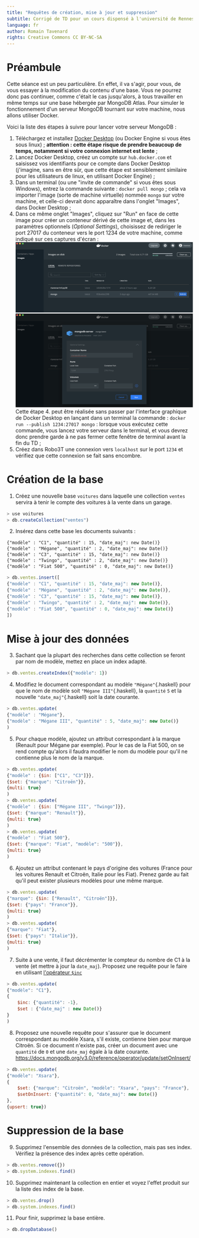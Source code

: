 ```yaml
---
title: "Requêtes de création, mise à jour et suppression"
subtitle: Corrigé de TD pour un cours dispensé à l'université de Rennes 2
language: fr
author: Romain Tavenard
rights: Creative Commons CC BY-NC-SA
---
```


# Préambule

Cette séance est un peu particulière.
En effet, il va s'agir, pour vous, de vous essayer à la modification du contenu d'une base.
Vous ne pourrez donc pas continuer, comme c'était le cas jusqu'alors, à tous travailler en même temps sur une base hébergée par MongoDB Atlas.
Pour simuler le fonctionnement d'un serveur MongoDB tournant sur votre machine, nous allons utiliser Docker.

Voici la liste des étapes à suivre pour lancer votre serveur MongoDB :

1. Téléchargez et installez [Docker Desktop](https://docs.docker.com/get-docker/) (ou Docker Engine si vous êtes sous linux) ; **attention : cette étape risque de prendre beaucoup de temps, notamment si votre connexion internet est lente** ;
2. Lancez Docker Desktop, créez un compte sur `hub.docker.com` et saisissez vos identifiants pour ce compte dans Docker Desktop (j'imagine, sans en être sûr, que cette étape est sensiblement similaire pour les utilisateurs de linux, en utilisant Docker Engine) ;
3. Dans un terminal (ou une "invite de commande" si vous êtes sous Windows), entrez la commande suivante : `docker pull mongo` ; cela va importer l'image (sorte de machine virtuelle) nommée `mongo` sur votre machine, et celle-ci devrait donc apparaître dans l'onglet "Images", dans Docker Desktop ;
4. Dans ce même onglet "Images", cliquez sur "Run" en face de cette image pour créer un conteneur dérivé de cette image et, dans les paramètres optionnels (_Optional Settings_), choisissez de rediriger le port 27017 du conteneur vers le port 1234 de votre machine, comme indiqué sur ces captures d'écran :
![fullwidth](img/docker_mongo_run.png)
![fullwidth](img/docker_mongo_settings.png)
Cette étape 4. peut être réalisée sans passer par l'interface graphique de Docker Desktop en lançant dans un terminal la commande : `docker run --publish 1234:27017 mongo` : lorsque vous exécutez cette commande, vous lancez votre serveur dans le terminal, et vous devrez donc prendre garde à ne pas fermer cette fenêtre de terminal avant la fin du TD ;
5. Créez dans Robo3T une connexion vers `localhost` sur le port `1234` et vérifiez que cette connexion se fait sans encombre.

# Création de la base

1. Créez une nouvelle base `voitures` dans laquelle une collection `ventes` servira à tenir le compte des voitures à la vente dans un garage.

```javascript
> use voitures
> db.createCollection("ventes")
```

2. Insérez dans cette base les documents suivants :
```
{"modèle" : "C1", "quantité" : 15, "date_maj": new Date()}
{"modèle" : "Mégane", "quantité" : 2, "date_maj": new Date()}
{"modèle" : "C3", "quantité" : 15, "date_maj": new Date()}
{"modèle" : "Twingo", "quantité" : 2, "date_maj": new Date()}
{"modèle" : "Fiat 500", "quantité" : 0, "date_maj": new Date()}
```

```javascript
> db.ventes.insert([
{"modèle" : "C1", "quantité" : 15, "date_maj": new Date()},
{"modèle" : "Mégane", "quantité" : 2, "date_maj": new Date()},
{"modèle" : "C3", "quantité" : 15, "date_maj": new Date()},
{"modèle" : "Twingo", "quantité" : 2, "date_maj": new Date()},
{"modèle" : "Fiat 500", "quantité" : 0, "date_maj": new Date()}
])
```

# Mise à jour des données

3. Sachant que la plupart des recherches dans cette collection se feront par nom de modèle, mettez en place un index adapté.

```javascript
> db.ventes.createIndex({"modèle": 1})
```

4. Modifiez le document correspondant au modèle `"Mégane"`{.haskell} pour que le nom de modèle soit `"Mégane III"`{.haskell}, la `quantité` `5` et la nouvelle `"date_maj"`{.haskell} soit la date courante.

```javascript
> db.ventes.update(
{"modèle" : "Mégane"},
{"modèle" : "Mégane III", "quantité" : 5, "date_maj": new Date()}
)
```

5. Pour chaque modèle, ajoutez un attribut correspondant à la marque (Renault pour Mégane par exemple). Pour le cas de la Fiat 500, on se rend compte qu'alors il faudra modifier le nom du modèle pour qu'il ne contienne plus le nom de la marque.

```javascript
> db.ventes.update(
{"modèle" : {$in: ["C1", "C3"]}},
{$set: {"marque": "Citroën"}},
{multi: true}
)
> db.ventes.update(
{"modèle" : {$in: ["Mégane III", "Twingo"]}},
{$set: {"marque": "Renault"}},
{multi: true}
)
> db.ventes.update(
{"modèle" : "Fiat 500"},
{$set: {"marque": "Fiat", "modèle": "500"}},
{multi: true}
)
```

6. Ajoutez un attribut contenant le pays d'origine des voitures (France pour les voitures Renault et Citroën, Italie pour les Fiat). Prenez garde au fait qu'il peut exister plusieurs modèles pour une même marque.

```javascript
> db.ventes.update(
{"marque": {$in: ["Renault", "Citroën"]}},
{$set: {"pays": "France"}},
{multi: true}
)
> db.ventes.update(
{"marque": "Fiat"},
{$set: {"pays": "Italie"}},
{multi: true}
)
```

7. Suite à une vente, il faut décrémenter le compteur du nombre de C1 à la vente (et mettre à jour la `date_maj`). Proposez une requête pour le faire en utilisant [l'opérateur `$inc`](https://docs.mongodb.org/v3.0/reference/operator/update/inc/#up._S_inc)

```javascript
> db.ventes.update(
{"modèle": "C1"},
{
    $inc: {"quantité": -1},
    $set : {"date_maj" : new Date()}
}
)
```

8. Proposez une nouvelle requête pour s'assurer que le document correspondant au modèle Xsara, s'il existe, contienne bien pour marque Citroën. Si ce document n'existe pas, créer un document avec une `quantité` de `0` et une `date_maj` égale à la date courante. <https://docs.mongodb.org/v3.0/reference/operator/update/setOnInsert/>

```javascript
> db.ventes.update(
{"modèle": "Xsara"},
{
    $set: {"marque": "Citroën", "modèle": "Xsara", "pays": "France"},
    $setOnInsert: {"quantité": 0, "date_maj": new Date()}
},
{upsert: true})
```

# Suppression de la base

9. Supprimez l'ensemble des données de la collection, mais pas ses index. Vérifiez la présence des index après cette opération.

```javascript
> db.ventes.remove({})
> db.system.indexes.find()
```

10. Supprimez maintenant la collection en entier et voyez l'effet produit sur la liste des index de la base.

```javascript
> db.ventes.drop()
> db.system.indexes.find()
```

11. Pour finir, supprimez la base entière.

```javascript
> db.dropDatabase()
```
